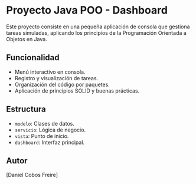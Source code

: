 # Proyecto Java POO - Dashboard

Este proyecto consiste en una pequeña aplicación de consola que gestiona tareas simuladas, aplicando los principios de la Programación Orientada a Objetos en Java.

## Funcionalidad
- Menú interactivo en consola.
- Registro y visualización de tareas.
- Organización del código por paquetes.
- Aplicación de principios SOLID y buenas prácticas.

## Estructura
- `modelo`: Clases de datos.
- `servicio`: Lógica de negocio.
- `vista`: Punto de inicio.
- `dashboard`: Interfaz principal.

## Autor
[Daniel Cobos Freire]
